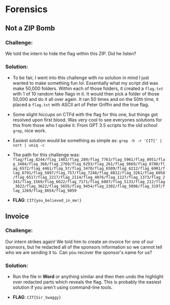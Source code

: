 # Forensics
## Not a ZIP Bomb
### **Challenge**:
We told the intern to hide the flag within this ZIP. Did he listen?

### **Solution**:
- To be fair, I went into this challenge with no solution in mind I just wanted to make something fun lol. Essentially what my script did was make 50,000 folders. Within each of those folders, it created a `flag.txt` with 1 of 10 random fake flags in it. It would then pick a folder of those 50,000 and do it all over again. It ran 50 times and on the 50th time, it placed a `flag.txt` with ASCII art of Peter Griffin and the true flag.
  
- Some slight hiccups on CTFd with the flag for this one, but things got resolved upon first blood. Was very cool to see everyones solutions for this from those who I spoke it. From GPT 3.5 scripts to the old school `grep`, nice work.
  
- Easiest solution would be something as simple as: `grep -h -r 'CIT{' | sort | uniq -c`
  
- The path for this challenge was: `flag/flag_8244/flag_1402/flag_289/flag_7763/flag_5961/flag_8951/flag_3484/flag_368/flag_2769/flag_6293/flag_261/flag_9669/flag_8780/flag_6572/flag_4461/flag_57/flag_3470/flag_6509/flag_6212/flag_6901/flag_6791/flag_5897/flag_757/flag_7248/flag_8812/flag_3261/flag_6058/flag_6517/flag_2217/flag_2114/flag_4076/flag_1127/flag_1373/flag_2343/flag_1569/flag_6622/flag_7171/flag_6887/flag_5133/flag_212/flag_3622/flag_3622/flag_5655/flag_9454/flag_2302/flag_5098/flag_3197/flag_1269/flag_8654/flag_9059`
  
- **FLAG**: `CIT{you_believed_in_me!}`

## Invoice
### **Challenge**:
Our intern strikes again! We told him to create an invoice for one of our sponsors, but he redacted all of the sponsors information so we cannot tell who we are sending it to. Can you recover the sponsor's name for us?

### **Solution**:
- Run the file in **Word** or anything similar and then then undo the highlight over redacted parts which reveals the flag. This is probably the easiest solution if you aren't using command-line tools.

- **FLAG**: `CIT{Sir_Swaggy}`
